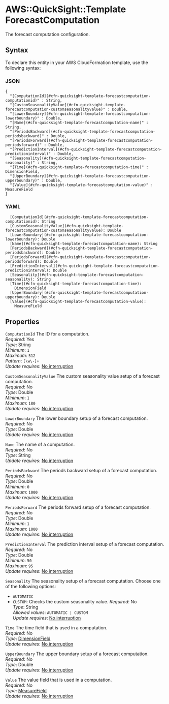 # AWS::QuickSight::Template ForecastComputation<a name="aws-properties-quicksight-template-forecastcomputation"></a>

The forecast computation configuration\.

## Syntax<a name="aws-properties-quicksight-template-forecastcomputation-syntax"></a>

To declare this entity in your AWS CloudFormation template, use the following syntax:

### JSON<a name="aws-properties-quicksight-template-forecastcomputation-syntax.json"></a>

```
{
  "[ComputationId](#cfn-quicksight-template-forecastcomputation-computationid)" : String,
  "[CustomSeasonalityValue](#cfn-quicksight-template-forecastcomputation-customseasonalityvalue)" : Double,
  "[LowerBoundary](#cfn-quicksight-template-forecastcomputation-lowerboundary)" : Double,
  "[Name](#cfn-quicksight-template-forecastcomputation-name)" : String,
  "[PeriodsBackward](#cfn-quicksight-template-forecastcomputation-periodsbackward)" : Double,
  "[PeriodsForward](#cfn-quicksight-template-forecastcomputation-periodsforward)" : Double,
  "[PredictionInterval](#cfn-quicksight-template-forecastcomputation-predictioninterval)" : Double,
  "[Seasonality](#cfn-quicksight-template-forecastcomputation-seasonality)" : String,
  "[Time](#cfn-quicksight-template-forecastcomputation-time)" : DimensionField,
  "[UpperBoundary](#cfn-quicksight-template-forecastcomputation-upperboundary)" : Double,
  "[Value](#cfn-quicksight-template-forecastcomputation-value)" : MeasureField
}
```

### YAML<a name="aws-properties-quicksight-template-forecastcomputation-syntax.yaml"></a>

```
  [ComputationId](#cfn-quicksight-template-forecastcomputation-computationid): String
  [CustomSeasonalityValue](#cfn-quicksight-template-forecastcomputation-customseasonalityvalue): Double
  [LowerBoundary](#cfn-quicksight-template-forecastcomputation-lowerboundary): Double
  [Name](#cfn-quicksight-template-forecastcomputation-name): String
  [PeriodsBackward](#cfn-quicksight-template-forecastcomputation-periodsbackward): Double
  [PeriodsForward](#cfn-quicksight-template-forecastcomputation-periodsforward): Double
  [PredictionInterval](#cfn-quicksight-template-forecastcomputation-predictioninterval): Double
  [Seasonality](#cfn-quicksight-template-forecastcomputation-seasonality): String
  [Time](#cfn-quicksight-template-forecastcomputation-time): 
    DimensionField
  [UpperBoundary](#cfn-quicksight-template-forecastcomputation-upperboundary): Double
  [Value](#cfn-quicksight-template-forecastcomputation-value): 
    MeasureField
```

## Properties<a name="aws-properties-quicksight-template-forecastcomputation-properties"></a>

`ComputationId`  <a name="cfn-quicksight-template-forecastcomputation-computationid"></a>
The ID for a computation\.  
*Required*: Yes  
*Type*: String  
*Minimum*: `1`  
*Maximum*: `512`  
*Pattern*: `[\w\-]+`  
*Update requires*: [No interruption](https://docs.aws.amazon.com/AWSCloudFormation/latest/UserGuide/using-cfn-updating-stacks-update-behaviors.html#update-no-interrupt)

`CustomSeasonalityValue`  <a name="cfn-quicksight-template-forecastcomputation-customseasonalityvalue"></a>
The custom seasonality value setup of a forecast computation\.  
*Required*: No  
*Type*: Double  
*Minimum*: `1`  
*Maximum*: `180`  
*Update requires*: [No interruption](https://docs.aws.amazon.com/AWSCloudFormation/latest/UserGuide/using-cfn-updating-stacks-update-behaviors.html#update-no-interrupt)

`LowerBoundary`  <a name="cfn-quicksight-template-forecastcomputation-lowerboundary"></a>
The lower boundary setup of a forecast computation\.  
*Required*: No  
*Type*: Double  
*Update requires*: [No interruption](https://docs.aws.amazon.com/AWSCloudFormation/latest/UserGuide/using-cfn-updating-stacks-update-behaviors.html#update-no-interrupt)

`Name`  <a name="cfn-quicksight-template-forecastcomputation-name"></a>
The name of a computation\.  
*Required*: No  
*Type*: String  
*Update requires*: [No interruption](https://docs.aws.amazon.com/AWSCloudFormation/latest/UserGuide/using-cfn-updating-stacks-update-behaviors.html#update-no-interrupt)

`PeriodsBackward`  <a name="cfn-quicksight-template-forecastcomputation-periodsbackward"></a>
The periods backward setup of a forecast computation\.  
*Required*: No  
*Type*: Double  
*Minimum*: `0`  
*Maximum*: `1000`  
*Update requires*: [No interruption](https://docs.aws.amazon.com/AWSCloudFormation/latest/UserGuide/using-cfn-updating-stacks-update-behaviors.html#update-no-interrupt)

`PeriodsForward`  <a name="cfn-quicksight-template-forecastcomputation-periodsforward"></a>
The periods forward setup of a forecast computation\.  
*Required*: No  
*Type*: Double  
*Minimum*: `1`  
*Maximum*: `1000`  
*Update requires*: [No interruption](https://docs.aws.amazon.com/AWSCloudFormation/latest/UserGuide/using-cfn-updating-stacks-update-behaviors.html#update-no-interrupt)

`PredictionInterval`  <a name="cfn-quicksight-template-forecastcomputation-predictioninterval"></a>
The prediction interval setup of a forecast computation\.  
*Required*: No  
*Type*: Double  
*Minimum*: `50`  
*Maximum*: `95`  
*Update requires*: [No interruption](https://docs.aws.amazon.com/AWSCloudFormation/latest/UserGuide/using-cfn-updating-stacks-update-behaviors.html#update-no-interrupt)

`Seasonality`  <a name="cfn-quicksight-template-forecastcomputation-seasonality"></a>
The seasonality setup of a forecast computation\. Choose one of the following options:  
+  `AUTOMATIC` 
+  `CUSTOM`: Checks the custom seasonality value\.
*Required*: No  
*Type*: String  
*Allowed values*: `AUTOMATIC | CUSTOM`  
*Update requires*: [No interruption](https://docs.aws.amazon.com/AWSCloudFormation/latest/UserGuide/using-cfn-updating-stacks-update-behaviors.html#update-no-interrupt)

`Time`  <a name="cfn-quicksight-template-forecastcomputation-time"></a>
The time field that is used in a computation\.  
*Required*: No  
*Type*: [DimensionField](aws-properties-quicksight-template-dimensionfield.md)  
*Update requires*: [No interruption](https://docs.aws.amazon.com/AWSCloudFormation/latest/UserGuide/using-cfn-updating-stacks-update-behaviors.html#update-no-interrupt)

`UpperBoundary`  <a name="cfn-quicksight-template-forecastcomputation-upperboundary"></a>
The upper boundary setup of a forecast computation\.  
*Required*: No  
*Type*: Double  
*Update requires*: [No interruption](https://docs.aws.amazon.com/AWSCloudFormation/latest/UserGuide/using-cfn-updating-stacks-update-behaviors.html#update-no-interrupt)

`Value`  <a name="cfn-quicksight-template-forecastcomputation-value"></a>
The value field that is used in a computation\.  
*Required*: No  
*Type*: [MeasureField](aws-properties-quicksight-template-measurefield.md)  
*Update requires*: [No interruption](https://docs.aws.amazon.com/AWSCloudFormation/latest/UserGuide/using-cfn-updating-stacks-update-behaviors.html#update-no-interrupt)